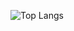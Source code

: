 ![Top Langs](https://github-readme-stats.vercel.app/api/top-langs/?username=jake-t-dev&theme=github_dark_dimmed&hide=nsis,html,css&layout=pie)
